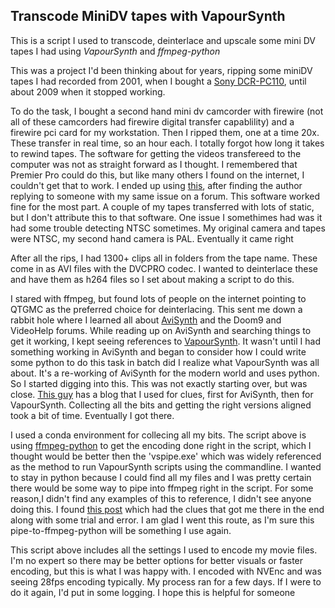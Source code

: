 
## Transcode MiniDV tapes with VapourSynth ##

This is a script I used to transcode, deinterlace and upscale some mini DV tapes I had using *VapourSynth* and *ffmpeg-python*


This was a project I'd been thinking about for years, ripping some miniDV tapes I had recorded from 2001, when I bought a [Sony DCR-PC110](https://www.videomaker.com/article/c5/8210-sony-digital-camcorder-review-dcr-pc110-mini-dv), until about 2009 when it stopped working.

To do the task, I bought a second hand mini dv camcorder with firewire (not all of these camcorders had firewire digital transfer capablility) and a firewire pci card for my workstation.  Then I ripped them, one at a time 20x.  These transfer in real time, so an hour each.  I totally forgot how long it takes to rewind tapes.  The software for getting the videos transfereed to the computer was not as straight forward as I thought.  I remembered that Premier Pro could do this, but like many others I found on the internet, I couldn't get that to work.  I ended up using [this](http://www.scenalyzer.com/), after finding the author replying to someone with my same issue on a forum.  This software worked fine for the most part.  A couple of my tapes transferred with lots of static, but I don't attribute this to that software.  One issue I somethimes had was it had some trouble detecting NTSC sometimes.  My original camera and tapes were NTSC, my second hand camera is PAL.  Eventually it came right

After all the rips, I had 1300+ clips all in folders from the tape name.  These come in as AVI files with the DVCPRO codec.  I wanted to deinterlace these and have them as h264 files so I set about making a script to do this.

I stared with ffmpeg, but found lots of people on the internet pointing to QTGMC as the preferred choice for deinterlacing.  This sent me down a rabbit hole where I learned all about [AviSynth](http://avisynth.nl/index.php/Main_Page) and the Doom9 and VideoHelp forums.  While reading up on AviSynth and searching things to get it working, I kept seeing references to [VapourSynth](https://www.vapoursynth.com/).  It wasn't until I had something working in AviSynth and began to consider how I could write some python to do this task in batch did I realize what VapourSynth was all about.  It's a re-working of AviSynth for the modern world and uses python.  So I started digging into this.  This was not exactly starting over, but was close.  [This guy](https://macilatthefront.blogspot.com/2018/12/using-vapoursynth-for-qtgmc-round-one.html) has a blog that I used for clues, first for AviSynth, then for VapourSynth.  Collecting all the bits and getting the right versions aligned took a bit of time.  Eventually I got there.

I used a conda environment for collecing all my bits.  The script above is using [ffmpeg-python](https://github.com/kkroening/ffmpeg-python) to get the encoding done right in the script, which I thought would be better then the 'vspipe.exe' which was widely referenced as the method to run VapourSynth scripts using the commandline.  I wanted to stay in python because I could find all my files and I was pretty certain there would be some way to pipe into ffmpeg right in the script.  For some reason,I didn't find any examples of this to reference, I didn't see anyone doing this.  I found [this post](https://forum.videohelp.com/threads/392480-Easy-way-to-encode-vpy-scripts#post2544851) which had the clues that got me there in the end along with some trial and error.  I am glad I went this route, as I'm sure this pipe-to-ffmpeg-python will be something I use again.

This script above includes all the settings I used to encode my movie files.  I'm no expert so there may be better options for better visuals or faster encoding, but this is what I was happy with.  I encoded with NVEnc and was seeing 28fps encoding typically.  My process ran for a few days.  If I were to do it again, I'd put in some logging.  I hope this is helpful for someone
